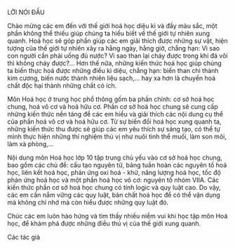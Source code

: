 LỜI NÓI ĐẦU

Chào mừng các em đến với thế giới hoá học diệu kì và đầy màu sắc, một phần không thể thiếu giúp chúng ta hiểu biết về thế giới tự nhiên xung quanh. Hoá học sẽ góp phần giúp các em giải thích được những sự vật, hiện tượng của thế giới tự nhiên xảy ra hằng ngày, hằng giờ, chẳng hạn: Vì sao con người cần phải uống đủ nước? Vì sao than lại cháy được trong khi đá vôi thì không cháy được?... Hơn thế nữa, những kiến thức hoá học giúp chúng ta biến thực hoá được những điều kì diệu, chẳng hạn: biến than chì thành kim cương, biến nước thành nhiên liệu sạch,... hay xa hơn là chuyển hoá chất độc hại thành những chất có ích.

Môn Hoá học ở trung học phổ thông gồm ba phần chính: cơ sở hoá học chung, hoá vô cơ và hoá hữu cơ. Phần cơ sở hoá học chung sẽ cung cấp những kiến thức nền tảng để các em hiểu và giải thích các nội dung cụ thể của phần hoá vô cơ và hoá hữu cơ. Từ sự biến đổi hoá học xung quanh ta, những kiến thức thu được sẽ giúp các em yêu thích sự sáng tạo, có thể tự mình thực hiện những thí nghiệm thú vị như nuôi tinh thể muối, làm son môi, làm xà phòng,...

Nội dung môn Hoá học lớp 10 tập trung chủ yếu vào cơ sở hoá học chung, bao gồm các chủ đề: cấu tạo nguyên tử, bảng tuần hoàn các nguyên tố hoá học, liên kết hoá học, phản ứng oxi hoá - khử, năng lượng hoá học, tốc độ phản ứng hoá học và một phần hoá học vô cơ: nguyên tố nhóm VIIA. Các kiến thức phần cơ sở hoá học chung có tính logic và quy luật cao. Do vậy, các em cần nắm vững các quy luật, bản chất hoá học để có thể vận dụng mà không chỉ nhớ mà còn hiểu được những quy luật đó.

Chúc các em luôn hào hứng và tìm thấy nhiều niềm vui khi học tập môn Hoá học, để khám phá được những điều thú vị của thế giới xung quanh.

Các tác giả